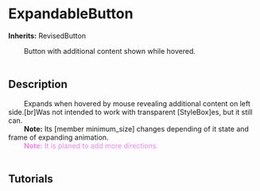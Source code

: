 # ExpandableButton

**Inherits:** RevisedButton
  
&nbsp;&nbsp;&nbsp;&nbsp;&nbsp;&nbsp;&nbsp;&nbsp;Button with additional content shown while hovered.  
&nbsp;&nbsp;&nbsp;&nbsp;
## Description 
  
&nbsp;&nbsp;&nbsp;&nbsp;&nbsp;&nbsp;&nbsp;&nbsp;Expands when hovered by mouse revealing additional content on left side.[br]Was not intended to work with transparent [StyleBox]es, but it still can.  
&nbsp;&nbsp;&nbsp;&nbsp;&nbsp;&nbsp;&nbsp;&nbsp;**Note:** Its [member minimum_size] changes depending of it state and frame of expanding animation.  
&nbsp;&nbsp;&nbsp;&nbsp;&nbsp;&nbsp;&nbsp;&nbsp;<span style="color:Violet;">**Note:** It is planed to add more directions.</span>  
&nbsp;&nbsp;&nbsp;&nbsp;
## Tutorials 

	